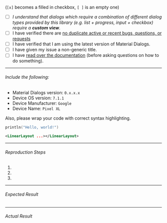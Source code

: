 (`[x]` becomes a filled in checkbox, `[ ]` is an empty one)

- [ ] *I understand that dialogs which require a combination of different dialog types provided by this library (e.g. list + progress, input + checkbox) require a **custom view**.*
- [ ] I have verified there are [no duplicate active or recent bugs, questions, or requests](https://github.com/afollestad/material-dialogs/issues?q=is%3Aissue+is%3Aclosed)
- [ ] I have verified that I am using the latest version of Material Dialogs.
- [ ] I have given my issue a non-generic title.
- [ ] I have [read over the documentation](https://github.com/afollestad/material-dialogs/blob/master/README.md) (before asking questions on how to do something).

---

###### Include the following:
 - Material Dialogs version: `0.x.x.x`
 - Device OS version: `7.1.1`
 - Device Manufacturer: `Google`
 - Device Name: `Pixel XL`

Also, please wrap your code with correct syntax highlighting.

```kotlin
println("Hello, world!")
```

```xml
<LinearLayout ...></LinearLayout>
```
 
---
 
###### Reproduction Steps

1. 
2. 
3. 

---

###### Expected Result

---

###### Actual Result

